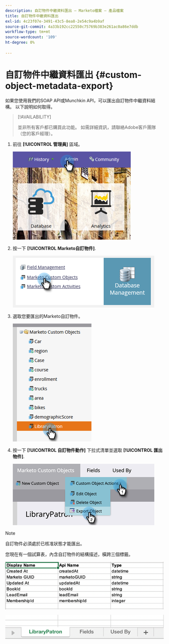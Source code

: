 ```yaml
---
description: 自訂物件中繼資料匯出 — Marketo檔案 — 產品檔案
title: 自訂物件中繼資料匯出
exl-id: 4c23f07e-3491-43c5-8ea8-2e54c9a4b9af
source-git-commit: 4a33b192cc22550c75769b383e261ac0a86e7ddb
workflow-type: tm+mt
source-wordcount: '109'
ht-degree: 0%

---
```


# 自訂物件中繼資料匯出 {#custom-object-metadata-export}

如果您使用我們的SOAP API或Munchkin API，可以匯出自訂物件中繼資料結構。 以下說明如何取得。

>[!AVAILABILITY]
>
>並非所有客戶都已購買此功能。 如需詳細資訊，請聯絡Adobe客戶團隊（您的客戶經理）。

1. 前往 **[!UICONTROL 管理員]** 區域。

   ![](assets/custom-object-metadata-export-1.png)

1. 按一下 **[!UICONTROL Marketo自訂物件]**.

   ![](assets/custom-object-metadata-export-2.png)

1. 選取您要匯出的Marketo自訂物件。

   ![](assets/custom-object-metadata-export-3.png)

1. 按一下 **[!UICONTROL 自訂物件動作]** 下拉式清單並選取 **[!UICONTROL 匯出物件]**.

   ![](assets/custom-object-metadata-export-4.png)

>[!NOTE]
>
>自訂物件必須處於已核准狀態才能匯出。

您現在有一個試算表，內含自訂物件的結構描述，橫跨三個標籤。

![](assets/custom-object-metadata-export-5.png)

![](assets/custom-object-metadata-export-6.png)
